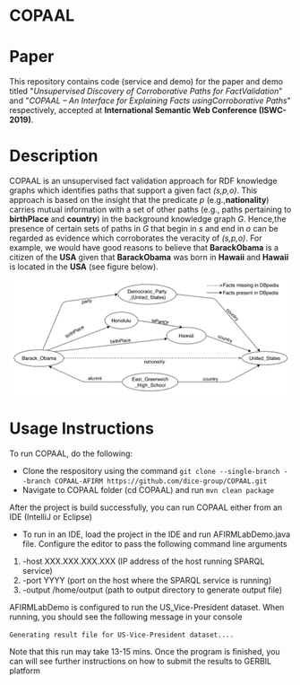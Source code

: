 # COPAAL
# Paper
This repository contains code (service and demo) for the paper and demo titled "*Unsupervised Discovery of Corroborative Paths for FactValidation*" and "*COPAAL – An Interface for Explaining Facts usingCorroborative Paths*" respectively, accepted at **International Semantic Web Conference (ISWC-2019)**.

# Description
COPAAL is an unsupervised fact validation approach for RDF knowledge graphs which identifies paths that support a given fact *(s,p,o)*. This approach is based on the insight that the predicate *p* (e.g.,**nationality**) carries mutual information with a set of other paths (e.g., paths pertaining to **birthPlace** and **country**) in the background knowledge graph *G*. Hence,the presence of certain sets of paths in *G* that begin in *s* and end in *o* can be regarded as evidence which corroborates the veracity of *(s,p,o)*. For example, we would have good reasons to believe that **BarackObama** is a citizen of the **USA** given that **BarackObama** was born in **Hawaii** and **Hawaii** is located in the **USA** (see figure below).

![A subgraph of DBpedia version 10-2016.](https://github.com/dice-group/COPAAL/blob/master/service/src/main/resources/Running_Example_DBpedia.png)

# Usage Instructions
To run COPAAL, do the following:
- Clone the respository using the command `git clone --single-branch --branch COPAAL-AFIRM https://github.com/dice-group/COPAAL.git`
- Navigate to COPAAL folder (cd COPAAL) and run `mvn clean package`

After the project is build successfully, you can run COPAAL either from an IDE (IntelliJ or Eclipse)
- To run in an IDE, load the project in the IDE and run AFIRMLabDemo.java file. Configure the editor to pass the following command line arguments
1. -host XXX.XXX.XXX.XXX (IP address of the host running SPARQL service)
2. -port YYYY (port on the host where the SPARQL service is running)
3. -output /home/output (path to output directory to generate output file)

AFIRMLabDemo is configured to run the US_Vice-President dataset. When running, you should see the following message in your console

``Generating result file for US-Vice-President dataset....``

Note that this run may take 13-15 mins. Once the program is finished, you can will see further instructions on how to submit the results to GERBIL platform
